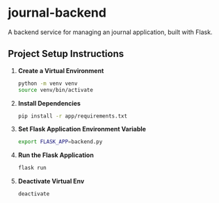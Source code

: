 # journal-backend

A backend service for managing an journal application, built with Flask.

## Project Setup Instructions
1. **Create a Virtual Environment**
   ```bash
   python -m venv venv
   source venv/bin/activate
   ```
2. **Install Dependencies**
   ```bash
   pip install -r app/requirements.txt
   ```
3. **Set Flask Application Environment Variable**
   ```bash
   export FLASK_APP=backend.py
   ```
4. **Run the Flask Application**
   ```bash
   flask run
   ```
5. **Deactivate Virtual Env**
   ```bash
   deactivate
   ```